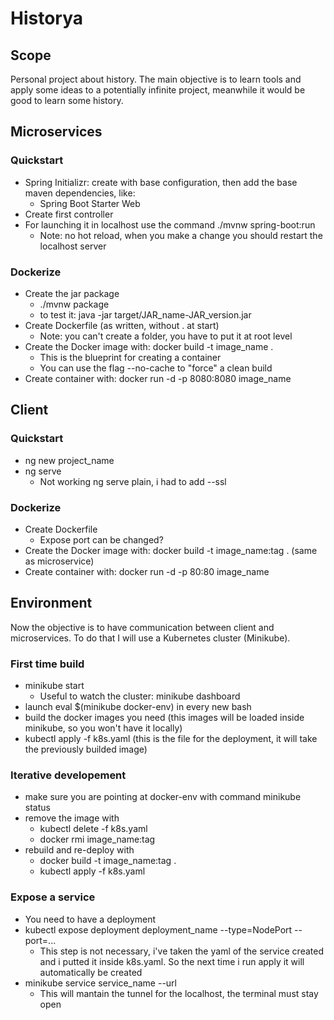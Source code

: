 # Historya

## Scope
Personal project about history. The main objective is to learn tools and apply some ideas to a potentially infinite project, meanwhile it would be good to learn some history.

## Microservices

### Quickstart
- Spring Initializr: create with base configuration, then add the base maven dependencies, like:
  - Spring Boot Starter Web
- Create first controller
- For launching it in localhost use the command ./mvnw spring-boot:run
  - Note: no hot reload, when you make a change you should restart the localhost server

### Dockerize
- Create the jar package
  - ./mvnw package
  - to test it: java -jar target/JAR_name-JAR_version.jar
- Create Dockerfile (as written, without . at start)
  - Note: you can't create a folder, you have to put it at root level
- Create the Docker image with: docker build -t image_name .
  - This is the blueprint for creating a container
  - You can use the flag --no-cache to "force" a clean build
- Create container with: docker run -d -p 8080:8080 image_name

## Client

### Quickstart
- ng new project_name
- ng serve
  - Not working ng serve plain, i had to add --ssl

### Dockerize
- Create Dockerfile 
  - Expose port can be changed?
- Create the Docker image with: docker build -t image_name:tag . (same as microservice)
- Create container with: docker run -d -p 80:80 image_name

## Environment 
Now the objective is to have communication between client and microservices.
To do that I will use a Kubernetes cluster (Minikube).

### First time build
- minikube start
  - Useful to watch the cluster: minikube dashboard
- launch eval $(minikube docker-env) in every new bash
- build the docker images you need (this images will be loaded inside minikube, so you
won't have it locally)
- kubectl apply -f k8s.yaml (this is the file for the deployment, it will take
the previously builded image)

### Iterative developement
- make sure you are pointing at docker-env with command minikube status
- remove the image with
  - kubectl delete -f k8s.yaml
  - docker rmi image_name:tag
- rebuild and re-deploy with
  - docker build -t image_name:tag .
  - kubectl apply -f k8s.yaml

### Expose a service
- You need to have a deployment
- kubectl expose deployment deployment_name --type=NodePort --port=...
  - This step is not necessary, i've taken the yaml of the service created and 
  i putted it inside k8s.yaml. So the next time i run apply it will automatically be created
- minikube service service_name --url
  - This will mantain the tunnel for the localhost, the terminal must stay open